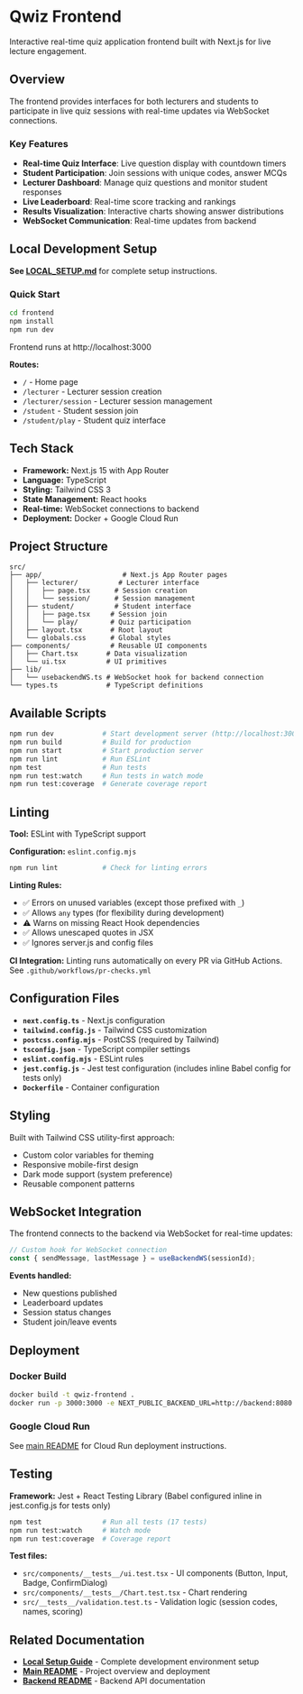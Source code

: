 # Qwiz Frontend

Interactive real-time quiz application frontend built with Next.js for live lecture engagement.

## Overview

The frontend provides interfaces for both lecturers and students to participate in live quiz sessions with real-time updates via WebSocket connections.

### Key Features
- **Real-time Quiz Interface**: Live question display with countdown timers
- **Student Participation**: Join sessions with unique codes, answer MCQs
- **Lecturer Dashboard**: Manage quiz questions and monitor student responses
- **Live Leaderboard**: Real-time score tracking and rankings
- **Results Visualization**: Interactive charts showing answer distributions
- **WebSocket Communication**: Real-time updates from backend

## Local Development Setup

**See [LOCAL_SETUP.md](../LOCAL_SETUP.md)** for complete setup instructions.

### Quick Start

```bash
cd frontend
npm install
npm run dev
```

Frontend runs at http://localhost:3000

**Routes:**
- `/` - Home page
- `/lecturer` - Lecturer session creation
- `/lecturer/session` - Lecturer session management
- `/student` - Student session join
- `/student/play` - Student quiz interface

## Tech Stack

- **Framework:** Next.js 15 with App Router
- **Language:** TypeScript
- **Styling:** Tailwind CSS 3
- **State Management:** React hooks
- **Real-time:** WebSocket connections to backend
- **Deployment:** Docker + Google Cloud Run

## Project Structure

```
src/
├── app/                    # Next.js App Router pages
│   ├── lecturer/          # Lecturer interface
│   │   ├── page.tsx      # Session creation
│   │   └── session/      # Session management
│   ├── student/          # Student interface
│   │   ├── page.tsx     # Session join
│   │   └── play/        # Quiz participation
│   ├── layout.tsx       # Root layout
│   └── globals.css      # Global styles
├── components/          # Reusable UI components
│   ├── Chart.tsx       # Data visualization
│   └── ui.tsx          # UI primitives
├── lib/
│   └── usebackendWS.ts # WebSocket hook for backend connection
└── types.ts            # TypeScript definitions
```

## Available Scripts

```bash
npm run dev            # Start development server (http://localhost:3000)
npm run build          # Build for production
npm run start          # Start production server
npm run lint           # Run ESLint
npm test               # Run tests
npm run test:watch     # Run tests in watch mode
npm run test:coverage  # Generate coverage report
```

## Linting

**Tool:** ESLint with TypeScript support

**Configuration:** `eslint.config.mjs`

```bash
npm run lint           # Check for linting errors
```

**Linting Rules:**
- ✅ Errors on unused variables (except those prefixed with `_`)
- ✅ Allows `any` types (for flexibility during development)
- ⚠️ Warns on missing React Hook dependencies
- ✅ Allows unescaped quotes in JSX
- ✅ Ignores server.js and config files

**CI Integration:** Linting runs automatically on every PR via GitHub Actions. See `.github/workflows/pr-checks.yml`

## Configuration Files

- **`next.config.ts`** - Next.js configuration
- **`tailwind.config.js`** - Tailwind CSS customization
- **`postcss.config.mjs`** - PostCSS (required by Tailwind)
- **`tsconfig.json`** - TypeScript compiler settings
- **`eslint.config.mjs`** - ESLint rules
- **`jest.config.js`** - Jest test configuration (includes inline Babel config for tests only)
- **`Dockerfile`** - Container configuration

## Styling

Built with Tailwind CSS utility-first approach:
- Custom color variables for theming
- Responsive mobile-first design
- Dark mode support (system preference)
- Reusable component patterns

## WebSocket Integration

The frontend connects to the backend via WebSocket for real-time updates:

```typescript
// Custom hook for WebSocket connection
const { sendMessage, lastMessage } = useBackendWS(sessionId);
```

**Events handled:**
- New questions published
- Leaderboard updates
- Session status changes
- Student join/leave events

## Deployment

### Docker Build

```bash
docker build -t qwiz-frontend .
docker run -p 3000:3000 -e NEXT_PUBLIC_BACKEND_URL=http://backend:8080 qwiz-frontend
```

### Google Cloud Run

See [main README](../README.md#deployment-to-the-production-environment) for Cloud Run deployment instructions.

## Testing

**Framework:** Jest + React Testing Library (Babel configured inline in jest.config.js for tests only)

```bash
npm test               # Run all tests (17 tests)
npm run test:watch     # Watch mode
npm run test:coverage  # Coverage report
```

**Test files:**
- `src/components/__tests__/ui.test.tsx` - UI components (Button, Input, Badge, ConfirmDialog)
- `src/components/__tests__/Chart.test.tsx` - Chart rendering
- `src/__tests__/validation.test.ts` - Validation logic (session codes, names, scoring)

## Related Documentation

- **[Local Setup Guide](../LOCAL_SETUP.md)** - Complete development environment setup
- **[Main README](../README.md)** - Project overview and deployment
- **[Backend README](../backend/README.md)** - Backend API documentation
